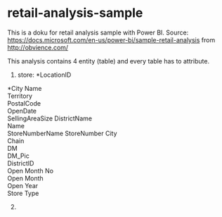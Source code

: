 # retail-analysis-sample
This is a doku for retail analysis sample with Power BI.
Source: 
https://docs.microsoft.com/en-us/power-bi/sample-retail-analysis from http://obvience.com/

This analysis contains 4 entity (table) and every table has to attribute.

1. store:
*LocationID

*City Name	
Territory	
PostalCode	
OpenDate	
SellingAreaSize	
DistrictName	
Name	
StoreNumberName	
StoreNumber	
City	
Chain	
DM	
DM_Pic	
DistrictID	
Open Month No	
Open Month	
Open Year	
Store Type

2. 


